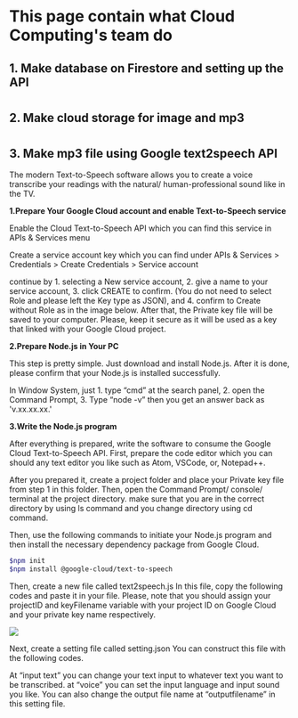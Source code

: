 # This page contain what Cloud Computing's team do

## 1. Make database on Firestore and setting up the API

#

## 2. Make cloud storage for image and mp3

#

## 3. Make mp3 file using Google text2speech API
The modern Text-to-Speech software allows you to create a voice transcribe your readings 
with the natural/ human-professional sound like in the TV. 

**1.Prepare Your Google Cloud account and enable Text-to-Speech service**

Enable the Cloud Text-to-Speech API which you can find this service in APIs & Services menu

Create a service account key which you can find under APIs & Services > Credentials > Create Credentials > Service account

continue by 1. selecting a New service account, 2. give a name to your service account, 3. click CREATE to confirm. (You do not need to select Role and please left the Key type as JSON), and 4. confirm to Create without Role as in the image below. After that, the Private key file will be saved to your computer. Please, keep it secure as it will be used as a key that linked with your Google Cloud project.

**2.Prepare Node.js in Your PC**

This step is pretty simple. Just download and install Node.js. After it is done, please confirm that your Node.js is installed successfully.

In Window System, just 1. type “cmd” at the search panel, 2. open the Command Prompt, 3. Type “node -v” then you get an answer back as 'v.xx.xx.xx.'

**3.Write the Node.js program**

After everything is prepared, write the software to consume the Google Cloud Text-to-Speech API. First, prepare the code editor which you can should any text editor you like such as Atom, VSCode, or, Notepad++.

After you prepared it, create a project folder and place your Private key file from step 1 in this folder. Then, open the Command Prompt/ console/ terminal at the project directory. make sure that you are in the correct directory by using ls command and you change directory using cd command. 

Then, use the following commands to initiate your Node.js program and then install the necessary dependency package from Google Cloud.

```bash
$npm init 
$npm install @google-cloud/text-to-speech
```

Then, create a new file called text2speech.js In this file, copy the following codes and paste it in your file. Please, note that you should assign your projectID and keyFilename variable with your project ID on Google Cloud and your private key name respectively.

<img src="Pictures/text2speech.png">

Next, create a setting file called setting.json You can construct this file with the following codes. 

At “input text” you can change your text input to whatever text you want to be transcribed. at “voice” you can set the input language and input sound you like. You can also change the output file name at “outputfilename” in this setting file.









